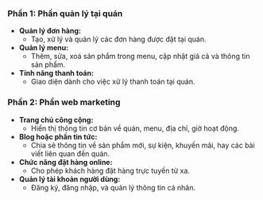 ### Phần 1: Phần quản lý tại quán

- **Quản lý đơn hàng:**
  - Tạo, xử lý và quản lý các đơn hàng được đặt tại quán.
- **Quản lý menu:**
  - Thêm, sửa, xoá sản phẩm trong menu, cập nhật giá cả và thông tin sản phẩm.
- **Tính năng thanh toán:**
  - Giao diện dành cho việc xử lý thanh toán tại quán.

### Phần 2: Phần web marketing

- **Trang chủ công cộng:**
  - Hiển thị thông tin cơ bản về quán, menu, địa chỉ, giờ hoạt động.
- **Blog hoặc phần tin tức:**
  - Chia sẻ thông tin về sản phẩm mới, sự kiện, khuyến mãi, hay các bài viết liên quan đến quán.
- **Chức năng đặt hàng online:**
  - Cho phép khách hàng đặt hàng trực tuyến từ xa.
- **Quản lý tài khoản người dùng:**
  - Đăng ký, đăng nhập, và quản lý thông tin cá nhân.
